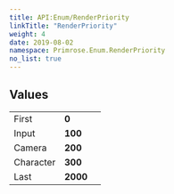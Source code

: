 ```yaml
---
title: API:Enum/RenderPriority
linkTitle: "RenderPriority"
weight: 4
date: 2019-08-02
namespace: Primrose.Enum.RenderPriority
no_list: true
---
```

 
## Values
 
<table class="studiohide">
<tbody>
<tr class="enum-row">
<td style="vertical-align:top;white-space:normal;">
<span class="name"">First</span></td>
<td style="vertical-align:top;white-space:normal;">
<b class="value"">0</b></td>
<td style="vertical-align:top;white-space:normal;">
</td>
</tr>
<tr class="enum-row">
<td style="vertical-align:top;white-space:normal;">
<span class="name"">Input</span></td>
<td style="vertical-align:top;white-space:normal;">
<b class="value"">100</b></td>
<td style="vertical-align:top;white-space:normal;">
</td>
</tr>
<tr class="enum-row">
<td style="vertical-align:top;white-space:normal;">
<span class="name"">Camera</span></td>
<td style="vertical-align:top;white-space:normal;">
<b class="value"">200</b></td>
<td style="vertical-align:top;white-space:normal;">
</td>
</tr>
<tr class="enum-row">
<td style="vertical-align:top;white-space:normal;">
<span class="name"">Character</span></td>
<td style="vertical-align:top;white-space:normal;">
<b class="value"">300</b></td>
<td style="vertical-align:top;white-space:normal;">
</td>
</tr>
<tr class="enum-row">
<td style="vertical-align:top;white-space:normal;">
<span class="name"">Last</span></td>
<td style="vertical-align:top;white-space:normal;">
<b class="value"">2000</b></td>
<td style="vertical-align:top;white-space:normal;">
</td>
</tr>
</tbody>
</table>
